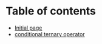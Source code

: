 # Table of contents

* [Initial page](README.md)
* [conditional ternary operator](ternary-operator.md)

